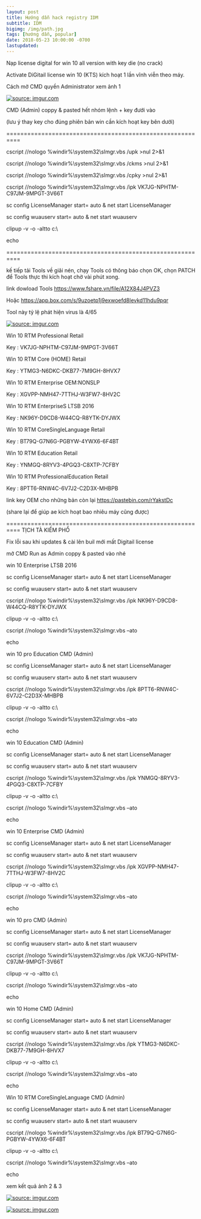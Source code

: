 ```yaml
---
layout: post
title: Hướng dẫn hack registry IDM
subtitle: IDM
bigimg: /img/path.jpg
tags: [hướng dẫn, popular]
date: 2018-05-23 10:00:00 -0700
lastupdated: 
---
```


Nạp license digital for win 10 all version with key die (no crack)

Activate DiGitail license win 10 (KTS) kích hoạt 1 lần vĩnh viễn theo máy.

Cách mở CMD quyền Administrator xem ảnh 1

<a href="https://imgur.com/dwsFncW"><img src="https://i.imgur.com/dwsFncW.jpg" title="source: imgur.com" /></a>

CMD (Admin) coppy & pasted hết nhóm lệnh + key đưới vào

(lưu ý thay key cho đúng phiên bản win cần kích hoạt key bên dưới)

==========================================================

cscript //nologo %windir%\system32\slmgr.vbs /upk >nul 2>&1

cscript //nologo %windir%\system32\slmgr.vbs /ckms >nul 2>&1

cscript //nologo %windir%\system32\slmgr.vbs /cpky >nul 2>&1

cscript //nologo %windir%\system32\slmgr.vbs /ipk VK7JG-NPHTM-C97JM-9MPGT-3V66T

sc config LicenseManager start= auto & net start LicenseManager

sc config wuauserv start= auto & net start wuauserv

clipup -v -o -altto c:\

echo

==========================================================

kế tiếp tải Tools về giãi nén, chạy Tools có thông báo chọn OK, chọn PATCH để Tools thực thi kích hoạt chờ vài phút xong.

link dowload Tools https://www.fshare.vn/file/A12X84J4PVZ3

Hoặc https://app.box.com/s/9uzoetp1j9exwoefd8levkd11hdu9pqr

Tool này tỷ lệ phát hiện virus là 4/65

<a href="https://imgur.com/9gPVv6y"><img src="https://i.imgur.com/9gPVv6y.png" title="source: imgur.com" /></a>

Win 10 RTM Professional Retail 

Key : VK7JG-NPHTM-C97JM-9MPGT-3V66T

Win 10 RTM Core (HOME) Retail 

Key : YTMG3-N6DKC-DKB77-7M9GH-8HVX7

Win 10 RTM Enterprise OEM:NONSLP 

Key : XGVPP-NMH47-7TTHJ-W3FW7-8HV2C

Win 10 RTM EnterpriseS LTSB 2016

Key : NK96Y-D9CD8-W44CQ-R8YTK-DYJWX

Win 10 RTM CoreSingleLanguage Retail

Key : BT79Q-G7N6G-PGBYW-4YWX6-6F4BT

Win 10 RTM Education Retail

Key : YNMGQ-8RYV3-4PGQ3-C8XTP-7CFBY

Win 10 RTM ProfessionalEducation Retail 

Key : 8PTT6-RNW4C-6V7J2-C2D3X-MHBPB

link key OEM cho những bản còn lại https://pastebin.com/rYakstDc

(share lại để giúp ae kích hoạt bao nhiêu máy cũng được)

==========================================================
TỊCH TÀ KIẾM PHỔ 

Fix lỗi sau khi updates & cài lên buil mới mất Digitail license

mở CMD Run as Admin coppy & pasted vào nhé

win 10 Enterprise LTSB 2016

sc config LicenseManager start= auto & net start LicenseManager

sc config wuauserv start= auto & net start wuauserv

cscript //nologo %windir%\system32\slmgr.vbs /ipk NK96Y-D9CD8-W44CQ-R8YTK-DYJWX 

clipup -v -o -altto c:\

cscript //nologo %windir%\system32\slmgr.vbs –ato

echo

win 10 pro Education CMD (Admin)

sc config LicenseManager start= auto & net start LicenseManager

sc config wuauserv start= auto & net start wuauserv

cscript //nologo %windir%\system32\slmgr.vbs /ipk 8PTT6-RNW4C-6V7J2-C2D3X-MHBPB

clipup -v -o -altto c:\

cscript //nologo %windir%\system32\slmgr.vbs –ato

echo

win 10 Education CMD (Admin)

sc config LicenseManager start= auto & net start LicenseManager

sc config wuauserv start= auto & net start wuauserv

cscript //nologo %windir%\system32\slmgr.vbs /ipk YNMGQ-8RYV3-4PGQ3-C8XTP-7CFBY

clipup -v -o -altto c:\

cscript //nologo %windir%\system32\slmgr.vbs –ato

echo

win 10 Enterprise CMD (Admin)

sc config LicenseManager start= auto & net start LicenseManager

sc config wuauserv start= auto & net start wuauserv

cscript //nologo %windir%\system32\slmgr.vbs /ipk XGVPP-NMH47-7TTHJ-W3FW7-8HV2C

clipup -v -o -altto c:\

cscript //nologo %windir%\system32\slmgr.vbs –ato

echo

win 10 pro CMD (Admin)

sc config LicenseManager start= auto & net start LicenseManager

sc config wuauserv start= auto & net start wuauserv

cscript //nologo %windir%\system32\slmgr.vbs /ipk VK7JG-NPHTM-C97JM-9MPGT-3V66T

clipup -v -o -altto c:\

cscript //nologo %windir%\system32\slmgr.vbs –ato

echo

win 10 Home CMD (Admin)

sc config LicenseManager start= auto & net start LicenseManager

sc config wuauserv start= auto & net start wuauserv

cscript //nologo %windir%\system32\slmgr.vbs /ipk YTMG3-N6DKC-DKB77-7M9GH-8HVX7

clipup -v -o -altto c:\

cscript //nologo %windir%\system32\slmgr.vbs –ato

echo

Win 10 RTM CoreSingleLanguage CMD (Admin)

sc config LicenseManager start= auto & net start LicenseManager

sc config wuauserv start= auto & net start wuauserv

cscript //nologo %windir%\system32\slmgr.vbs /ipk BT79Q-G7N6G-PGBYW-4YWX6-6F4BT

clipup -v -o -altto c:\

cscript //nologo %windir%\system32\slmgr.vbs –ato

echo

xem kết quả ảnh 2 & 3

<a href="https://imgur.com/AI70pxQ"><img src="https://i.imgur.com/AI70pxQ.jpg" title="source: imgur.com" /></a>

<a href="https://imgur.com/XTViA1G"><img src="https://i.imgur.com/XTViA1G.jpg" title="source: imgur.com" /></a>

<div id="fb-root"></div>
<script>(function(d, s, id) {
  var js, fjs = d.getElementsByTagName(s)[0];
  if (d.getElementById(id)) return;
  js = d.createElement(s); js.id = id;
  js.src = 'https://connect.facebook.net/vi_VN/sdk.js#xfbml=1&version=v2.12';
  fjs.parentNode.insertBefore(js, fjs);
}(document, 'script', 'facebook-jssdk'));</script>

<div class="fb-comments" data-href="https://github.com/tha1982/tha1982.github.io/edit/master/_posts/2018-05-23-license-digital-win10.md" data-numposts="5"></div>
